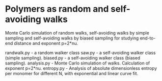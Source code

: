 # Polymers as random and self-avoiding walks
Monte Carlo simulation of random walks, self-avoiding walks by simple sampling and self-avoiding walks by biased sampling for studying end-to-end distance and exponent p=2*nu.

randwalk.py - a random walker class
saw.py - a self-avoiding walker class (simple sampling).
biased.py - a self-avoiding walker class (biased sampling).
analysis.py - Monte Carlo simulation of walks. Calculation of exponent p=2*nu.
entropy.py - Analysis of absolute dimensionless entropy per monomer for different N, with exponential and linear curve fit.
